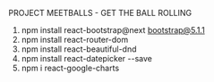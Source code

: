 PROJECT MEETBALLS - GET THE BALL ROLLING

1. npm install react-bootstrap@next bootstrap@5.1.1
1. npm install react-router-dom
1. npm install react-beautiful-dnd
1. npm install react-datepicker --save
1. npm i react-google-charts
